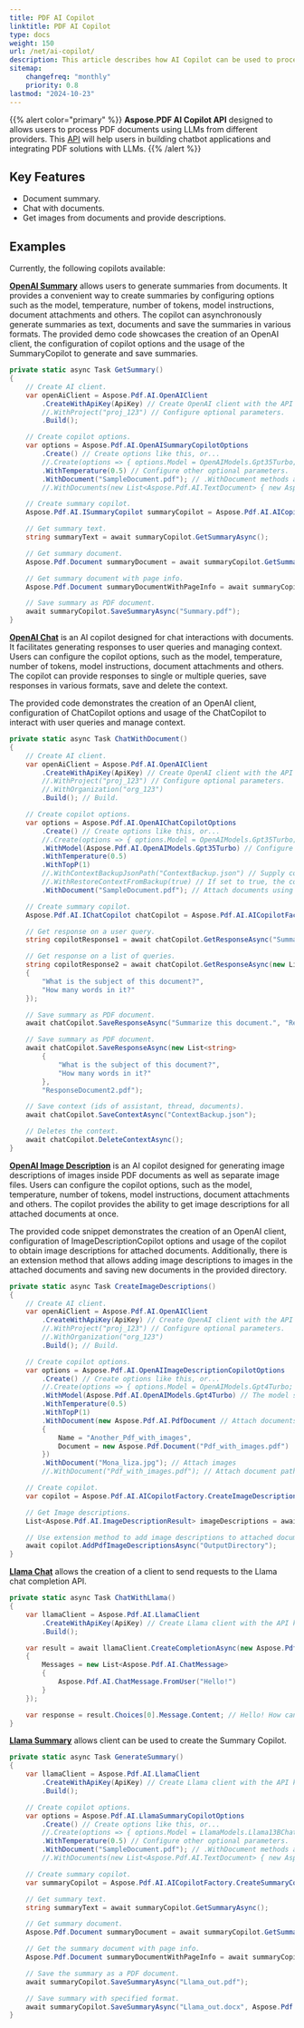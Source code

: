 ```yaml
---
title: PDF AI Copilot
linktitle: PDF AI Copilot
type: docs
weight: 150
url: /net/ai-copilot/
description: This article describes how AI Copilot can be used to process the PDF document with Aspose.PDF library.
sitemap:
    changefreq: "monthly"
    priority: 0.8
lastmod: "2024-10-23"
---
```

<script type="application/ld+json">
{
    "@context": "https://schema.org",
    "@type": "TechArticle",
    "headline": "PDF AI Copilot",
    "alternativeHeadline": "Seamlessly Integrate AI with PDF Document Processing",
    "abstract": "The PDF AI Copilot feature leverages advanced AI technology to enhance document processing through functionality such as document summarization, interactive chat capabilities with PDF content, and generating image descriptions from documents. This innovative API streamlines how users interact with and extract insights from PDF documents, making it an essential tool for enhancing productivity and user engagement",
    "author": {
        "@type": "Person",
        "name": "Anastasiia Holub",
        "givenName": "Anastasiia",
        "familyName": "Holub",
        "url": "https://www.linkedin.com/in/anastasiia-holub-750430225/"
    },
    "genre": "pdf document generation",
    "keywords": "PDF AI Copilot, Aspose.PDF API, document summary, chat with documents, OpenAI Summary, OpenAI Chat, image descriptions, Llama Chat, AI document processing",
    "wordcount": "1047",
    "proficiencyLevel": "Beginner",
    "publisher": {
        "@type": "Organization",
        "name": "Aspose.PDF for .NET",
        "url": "https://products.aspose.com/pdf",
        "logo": "https://www.aspose.cloud/templates/aspose/img/products/pdf/aspose_pdf-for-net.svg",
        "alternateName": "Aspose",
        "sameAs": [
            "https://facebook.com/aspose.pdf/",
            "https://twitter.com/asposepdf",
            "https://www.youtube.com/channel/UCmV9sEg_QWYPi6BJJs7ELOg/featured",
            "https://www.linkedin.com/company/aspose",
            "https://stackoverflow.com/questions/tagged/aspose",
            "https://aspose.quora.com/",
            "https://aspose.github.io/"
        ],
        "contactPoint": [
            {
                "@type": "ContactPoint",
                "telephone": "+1 903 306 1676",
                "contactType": "sales",
                "areaServed": "US",
                "availableLanguage": "en"
            },
            {
                "@type": "ContactPoint",
                "telephone": "+44 141 628 8900",
                "contactType": "sales",
                "areaServed": "GB",
                "availableLanguage": "en"
            },
            {
                "@type": "ContactPoint",
                "telephone": "+61 2 8006 6987",
                "contactType": "sales",
                "areaServed": "AU",
                "availableLanguage": "en"
            }
        ]
    },
    "url": "/net/ai-copilot/",
    "mainEntityOfPage": {
        "@type": "WebPage",
        "@id": "/net/ai-copilot/"
    },
    "dateModified": "2024-11-25",
    "description": "Aspose.PDF can perform not only simple and easy tasks but also cope with more complex goals. Check the next section for advanced users and developers."
}
</script>

{{% alert color="primary" %}}
**Aspose.PDF AI Copilot API** designed to allows users to process PDF documents using LLMs from different providers. This [API](https://reference.aspose.com/pdf/net/aspose.pdf.ai/) will help users in building chatbot applications and integrating PDF solutions with LLMs.
{{% /alert %}}

## Key Features

* Document summary.
* Chat with documents.
* Get images from documents and provide descriptions.

## Examples

Currently, the following copilots available:

[**OpenAI Summary**](https://reference.aspose.com/pdf/net/aspose.pdf.ai/openaisummarycopilot/) allows users to generate summaries from documents. It provides a convenient way to create summaries by configuring options such as the model, temperature, number of tokens, model instructions, document attachments and others. The copilot can asynchronously generate summaries as text, documents and save the summaries in various formats. The provided demo code showcases the creation of an OpenAI client, the configuration of copilot options and the usage of the SummaryCopilot to generate and save summaries.

```cs
private static async Task GetSummary()
{
    // Create AI client.
    var openAiClient = Aspose.Pdf.AI.OpenAIClient
        .CreateWithApiKey(ApiKey) // Create OpenAI client with the API key.
        //.WithProject("proj_123") // Configure optional parameters.
        .Build();

    // Create copilot options.
    var options = Aspose.Pdf.AI.OpenAISummaryCopilotOptions
        .Create() // Create options like this, or...
        //.Create(options => { options.Model = OpenAIModels.Gpt35Turbo; }) // ...create using delegate.
        .WithTemperature(0.5) // Configure other optional parameters.
        .WithDocument("SampleDocument.pdf"); // .WithDocument methods allows to add text, pdf and paths to documents.
        //.WithDocuments(new List<Aspose.Pdf.AI.TextDocument> { new Aspose.Pdf.AI.TextDocument() }); // .WithDocuments methods allows to add text, pdf and path collections.

    // Create summary copilot.
    Aspose.Pdf.AI.ISummaryCopilot summaryCopilot = Aspose.Pdf.AI.AICopilotFactory.CreateSummaryCopilot(openAiClient, options);

    // Get summary text.
    string summaryText = await summaryCopilot.GetSummaryAsync();

    // Get summary document.
    Aspose.Pdf.Document summaryDocument = await summaryCopilot.GetSummaryDocumentAsync();

    // Get summary document with page info.
    Aspose.Pdf.Document summaryDocumentWithPageInfo = await summaryCopilot.GetSummaryDocumentAsync(new Aspose.Pdf.PageInfo());

    // Save summary as PDF document.
    await summaryCopilot.SaveSummaryAsync("Summary.pdf");
}
```

[**OpenAI Chat**](https://reference.aspose.com/pdf/net/aspose.pdf.ai/openaichatcopilot/) is an AI copilot designed for chat interactions with documents. It facilitates generating responses to user queries and managing context. Users can configure the copilot options, such as the model, temperature, number of tokens, model instructions, document attachments and others. The copilot can provide responses to single or multiple queries, save responses in various formats, save and delete the context.

The provided code demonstrates the creation of an OpenAI client, configuration of ChatCopilot options and usage of the ChatCopilot to interact with user queries and manage context.

```cs
private static async Task ChatWithDocument()
{
    // Create AI client.
    var openAiClient = Aspose.Pdf.AI.OpenAIClient
        .CreateWithApiKey(ApiKey) // Create OpenAI client with the API key.
        //.WithProject("proj_123") // Configure optional parameters.
        //.WithOrganization("org_123")
        .Build(); // Build.

    // Create copilot options.
    var options = Aspose.Pdf.AI.OpenAIChatCopilotOptions
        .Create() // Create options like this, or...
        //.Create(options => { options.Model = OpenAIModels.Gpt35Turbo; }) // ...create using delegate.
        .WithModel(Aspose.Pdf.AI.OpenAIModels.Gpt35Turbo) // Configure other optional parameters.
        .WithTemperature(0.5)
        .WithTopP(1)
        //.WithContextBackupJsonPath("ContextBackup.json") // Supply context backup to resume the conversation session.
        //.WithRestoreContextFromBackup(true) // If set to true, the context will be restored.
        .WithDocument("SampleDocument.pdf"); // Attach documents using .WithDocument(s) methods allows to add text, pdf and paths to documents.

    // Create summary copilot.
    Aspose.Pdf.AI.IChatCopilot chatCopilot = Aspose.Pdf.AI.AICopilotFactory.CreateChatCopilot(openAiClient, options);

    // Get response on a user query.
    string copilotResponse1 = await chatCopilot.GetResponseAsync("Summarize this document.");

    // Get response on a list of queries.
    string copilotResponse2 = await chatCopilot.GetResponseAsync(new List<string>
    {
        "What is the subject of this document?",
        "How many words in it?"
    });

    // Save summary as PDF document.
    await chatCopilot.SaveResponseAsync("Summarize this document.", "ResponseDocument1.pdf");

    // Save summary as PDF document.
    await chatCopilot.SaveResponseAsync(new List<string>
        {
            "What is the subject of this document?",
            "How many words in it?"
        }, 
        "ResponseDocument2.pdf");

    // Save context (ids of assistant, thread, documents).
    await chatCopilot.SaveContextAsync("ContextBackup.json");

    // Deletes the context.
    await chatCopilot.DeleteContextAsync();
}
```

[**OpenAI Image Description**](https://reference.aspose.com/pdf/net/aspose.pdf.ai/openaiimagedescriptioncopilot/) is an AI copilot designed for generating image descriptions of images inside PDF documents as well as separate image files. Users can configure the copilot options, such as the model, temperature, number of tokens, model instructions, document attachments and others. The copilot provides the ability to get image descriptions for all attached documents at once.

The provided code snippet demonstrates the creation of an OpenAI client, configuration of ImageDescriptionCopilot options and usage of the copilot to obtain image descriptions for attached documents. Additionally, there is an extension method that allows adding image descriptions to images in the attached documents and saving new documents in the provided directory.

```cs
private static async Task CreateImageDescriptions()
{
    // Create AI client.
    var openAiClient = Aspose.Pdf.AI.OpenAIClient
        .CreateWithApiKey(ApiKey) // Create OpenAI client with the API key.
        //.WithProject("proj_123") // Configure optional parameters.
        //.WithOrganization("org_123")
        .Build(); // Build.

    // Create copilot options.
    var options = Aspose.Pdf.AI.OpenAIImageDescriptionCopilotOptions
        .Create() // Create options like this, or...
        //.Create(options => { options.Model = OpenAIModels.Gpt4Turbo; }) // ...create using delegate.
        .WithModel(Aspose.Pdf.AI.OpenAIModels.Gpt4Turbo) // The model should have vision capabilities.
        .WithTemperature(0.5)
        .WithTopP(1)
        .WithDocument(new Aspose.Pdf.AI.PdfDocument // Attach documents.
        {
            Name = "Another_Pdf_with_images",
            Document = new Aspose.Pdf.Document("Pdf_with_images.pdf")
        })
        .WithDocument("Mona_liza.jpg"); // Attach images
        //.WithDocument("Pdf_with_images.pdf"); // Attach document paths.

    // Create copilot.
    var copilot = Aspose.Pdf.AI.AICopilotFactory.CreateImageDescriptionCopilot(openAiClient, options);

    // Get Image descriptions.
    List<Aspose.Pdf.AI.ImageDescriptionResult> imageDescriptions = await copilot.GetImageDescriptionsAsync();

    // Use extension method to add image descriptions to attached documents.
    await copilot.AddPdfImageDescriptionsAsync("OutputDirectory");
}
```

[**Llama Chat**](https://reference.aspose.com/pdf/net/aspose.pdf.ai/llamaclient/) allows the creation of a client to send requests to the Llama chat completion API.

```cs
private static async Task ChatWithLlama()
{
    var llamaClient = Aspose.Pdf.AI.LlamaClient
        .CreateWithApiKey(ApiKey) // Create Llama client with the API key.
        .Build();

    var result = await llamaClient.CreateCompletionAsync(new Aspose.Pdf.AI.LlamaChatCompletionRequest
    {
        Messages = new List<Aspose.Pdf.AI.ChatMessage>
        {
            Aspose.Pdf.AI.ChatMessage.FromUser("Hello!")
        }
    });

    var response = result.Choices[0].Message.Content; // Hello! How can I assist you today?
}
```

[**Llama Summary**](https://reference.aspose.com/pdf/net/aspose.pdf.ai/llamaclient/) allows client can be used to create the Summary Copilot.

```cs
private static async Task GenerateSummary()
{
    var llamaClient = Aspose.Pdf.AI.LlamaClient
        .CreateWithApiKey(ApiKey) // Create Llama client with the API key.
        .Build();

    // Create copilot options.
    var options = Aspose.Pdf.AI.LlamaSummaryCopilotOptions
        .Create() // Create options like this, or...
        //.Create(options => { options.Model = LlamaModels.Llama13BChat; }) // ...create using delegate.
        .WithTemperature(0.5) // Configure other optional parameters.
        .WithDocument("SampleDocument.pdf"); // .WithDocument methods allow to add text, pdf, and paths to documents.
        //.WithDocuments(new List<Aspose.Pdf.AI.TextDocument> { new Aspose.Pdf.AI.TextDocument() }); // .WithDocuments methods allow to add text, pdf and path collections.

    // Create summary copilot.
    var summaryCopilot = Aspose.Pdf.AI.AICopilotFactory.CreateSummaryCopilot(llamaClient, options);

    // Get summary text.
    string summaryText = await summaryCopilot.GetSummaryAsync();

    // Get summary document.
    Aspose.Pdf.Document summaryDocument = await summaryCopilot.GetSummaryDocumentAsync();

    // Get the summary document with page info.
    Aspose.Pdf.Document summaryDocumentWithPageInfo = await summaryCopilot.GetSummaryDocumentAsync(new Aspose.Pdf.PageInfo());

    // Save the summary as a PDF document.
    await summaryCopilot.SaveSummaryAsync("Llama_out.pdf");

    // Save summary with specified format.
    await summaryCopilot.SaveSummaryAsync("Llama_out.docx", Aspose.Pdf.SaveFormat.DocX);
}
```
